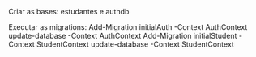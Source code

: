 Criar as bases:
estudantes e authdb

Executar as migrations:
Add-Migration initialAuth -Context AuthContext
update-database -Context AuthContext
Add-Migration initialStudent -Context StudentContext
update-database -Context StudentContext

